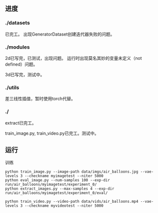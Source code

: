 ## 进度

### ./datasets
已完工。
出现GeneratorDataset创建迭代器失败的问题。

### ./modules
2d已写完，已测试，出现问题。
运行时出现莫名其妙的变量未定义（not defined）问题。

3d已写完，测试中。

### ./utils
差三线性插值，暂时使用torch代替。

### ./
extract已完工。

train_image.py, train_video.py已完工。测试中。

## 运行

训练

```shell
python train_image.py --image-path data/imgs/air_balloons.jpg --vae-levels 3 --checkname myimagetest --niter 5000
python eval_image.py --num-samples 100 --exp-dir run/air_balloons/myimagetest/experiment_0/
python extract_images.py --max-samples 4 --exp-dir run/air_balloons/myimagetest/experiment_0/eval/

python train_video.py --video-path data/vids/air_balloons.mp4 --vae-levels 3 --checkname myvideotest --niter 5000
```
